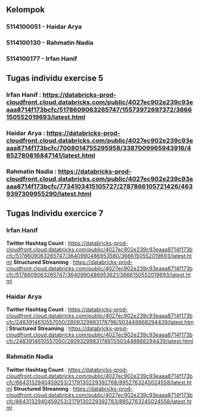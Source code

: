 ## Kelompok
### 5114100051 - Haidar Arya
### 5114100130 - Rahmatin Nadia
### 5114100177 - Irfan Hanif

## Tugas individu exercise 5
### Irfan Hanif : https://databricks-prod-cloudfront.cloud.databricks.com/public/4027ec902e239c93eaaa8714f173bcfc/5178609063265747/15573972697372/3666150552019693/latest.html
### Haidar Arya : https://databricks-prod-cloudfront.cloud.databricks.com/public/4027ec902e239c93eaaa8714f173bcfc/7008014755295958/3387009965943916/4852780816847141/latest.html
### Rahmatin Nadia : https://databricks-prod-cloudfront.cloud.databricks.com/public/4027ec902e239c93eaaa8714f173bcfc/7734103415105727/2787866105721426/4639397309955290/latest.html

## Tugas Individu exercice 7
### Irfan Hanif
**Twitter Hashtag Count** : https://databricks-prod-cloudfront.cloud.databricks.com/public/4027ec902e239c93eaaa8714f173bcfc/5178609063265747/3640990486953580/3666150552019693/latest.html
**Structured Streaming** : https://databricks-prod-cloudfront.cloud.databricks.com/public/4027ec902e239c93eaaa8714f173bcfc/5178609063265747/3640990486953621/3666150552019693/latest.html
### Haidar Arya 
**Twitter Hashtag Count** : https://databricks-prod-cloudfront.cloud.databricks.com/public/4027ec902e239c93eaaa8714f173bcfc/2483914610557050/2809329983178798/503448868294439/latest.html 
**Structured Streaming** : https://databricks-prod-cloudfront.cloud.databricks.com/public/4027ec902e239c93eaaa8714f173bcfc/2483914610557050/2809329983178811/503448868294439/latest.html 
### Rahmatin Nadia
**Twitter Hashtag Count** : https://databricks-prod-cloudfront.cloud.databricks.com/public/4027ec902e239c93eaaa8714f173bcfc/8643132940459253/2179130229392768/8952763245024558/latest.html
**Structured Streaming** : https://databricks-prod-cloudfront.cloud.databricks.com/public/4027ec902e239c93eaaa8714f173bcfc/8643132940459253/2179130229392783/8952763245024558/latest.html